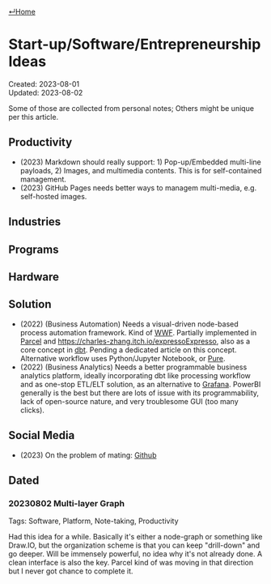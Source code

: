 [↵Home](https://www.totalimagine.com/)

# Start-up/Software/Entrepreneurship Ideas

Created: 2023-08-01  
Updated: 2023-08-02

<!-- PENDING CONSOLIDATING WITH MY.ALL PERSONAL NOTES; PENDING CONSOLIDATING WITH TELEGRAM ENTREPRENEURSHIP CHAT GROUP IDEAS; CONSIDER PUTTING ON GITHUB/GIST FOR EASIER MODIFICATIONS. -->

Some of those are collected from personal notes; Others might be unique per this article.

## Productivity

* (2023) Markdown should really support: 1) Pop-up/Embedded multi-line payloads, 2) Images, and multimedia contents. This is for self-contained management.
* (2023) GitHub Pages needs better ways to managem multi-media, e.g. self-hosted images.

## Industries

## Programs

## Hardware

## Solution

* (2022) (Business Automation) Needs a visual-driven node-based process automation framework. Kind of [WWF](https://learn.microsoft.com/en-us/dotnet/framework/windows-workflow-foundation/). Partially implemented in [Parcel](https://github.com/Charles-Zhang-Parcel) and https://charles-zhang.itch.io/expressoExpresso, also as a core concept in [dbt](https://github.com/dbt-labs/dbt-core). Pending a dedicated article on this concept. Alternative workflow uses Python/Jupyter Notebook, or [Pure](https://github.com/Pure-The-Language).
* (2022) (Business Analytics) Needs a better programmable business analytics platform, ideally incorporating dbt like processing workflow and as one-stop ETL/ELT solution, as an alternative to [Grafana](https://grafana.com/). PowerBI generally is the best but there are lots of issue with its programmability, lack of open-source nature, and very troublesome GUI (too many clicks).

## Social Media

* (2023) On the problem of mating: [Github](https://github.com/SeekingMate)

## Dated

### 20230802 Multi-layer Graph

Tags: Software, Platform, Note-taking, Productivity

Had this idea for a while. Basically it's either a node-graph or something like Draw.IO, but the organization scheme is that you can keep "drill-down" and go deeper. Will be immensely powerful, no idea why it's not already done. A clean interface is also the key. Parcel kind of was moving in that direction but I never got chance to complete it.